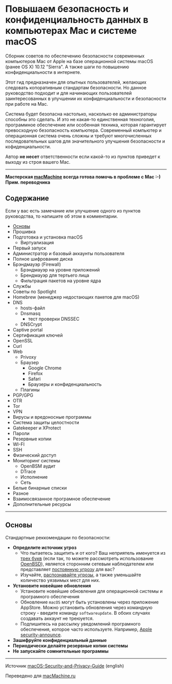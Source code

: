 # Повышаем безопасность и конфиденциальность данных в компьютерах Mac и системе macOS

Сборник советов по обеспечению безопасности современных компьютеров Mac от Apple на базе операционной системы macOS (ранее OS X) 10.12 "Sierra".
А также шаги по повышению конфиденциальности в интернете.

Этот гид предназначен для опытных пользователей, желающих следовать копоративным стандартам безопасности. Но данное руководство подходит и для начинающих пользователей заинтересованных в улучшении их конфиденциальности и безопасности при работе на Mac.

Система будет безопасна настолько, насколько ее администраторы способны это сделать. И это не какая-то единственная техноголия, программное обеспечение или особенная техника, которая гарантирует превосходную безопасность компьютера. Современный компьютер и операционная система очень сложны и требуют многочисленных последовательных шагов для значительного улучшения безопасности и кофиденциальности.

Автор **не несет** ответственности если какой-то из пунктов приведет к выходу из строя вашего Mac.
***
**Мастерская [macMachine](https://www.macmachine.ru) всегда готова помочь в проблеме с Mac :-) Прим. переводчика**

## Содержание
Если у вас есть замечание или улучшение одного из пунктов руководства, то напишите об этом в комментарии.

- [Основы](#Основы)
- Прошивка
- Подготовка и установка macOS
  - Виртуализация
- Первый запуск
- Администратор и базовый аккаунты пользователя
- Полное шифрование диска
- Брэндмауэр (Firewall)
  - Брэндмауэр на уровне приложений
  - Брендмауэр для тертьего лица
  - Фильтрация пакетов на уровне ядра
- Службы
- Советы по Spotlight
- Homebrew (менеджер недостающих пакетов для macOS)
- DNS
  - hosts-файл
  - Dnsmasq
    - тест проверки DNSSEC
  - DNSCrypt
- Captive portal
- Сертификация ключей
- OpenSSL
- Curl
- Web
  - Privoxy
  - Браузер
    - Google Chrome
    - Firefox
    - Safari
    - Браузеры и конфиденциальность
  - Плагины
- PGP/GPG
- OTR
- Tor
- VPN
- Вирусы и вредоносные программы
- Система защиты целостности
- Gatekeeper и XProtect
- Пароли
- Резервные копии
- WI-FI
- SSH
- Физический доступ
- Мониторинг системы
  - OpenBSM аудит
  - DTrace
  - Исполнение
  - Сеть
- Белые бинарные списки
- Разное
- Взаимосвязанное програмное обеспечение
- Дополнительные ресурсы
***
## Основы
Стандартные реккомендации по безопасности:
- **Определите источник угроз**
  - Что пытаетесь защитить и от кого? Ваш неприятель именуется из [трех букв](https://theintercept.com/document/2015/03/10/strawhorse-attacking-macos-ios-software-development-kit/) (если так, то можете рассмотреть использование [OpenBSD](http://www.openbsd.org/)), является сторонним сетевым наблюдателем или представляет [постоянную угрозу](https://en.wikipedia.org/wiki/Advanced_persistent_threat) для вас?
  - Изучайте, [распознавайте угрозы](https://www.usenix.org/system/files/1401_08-12_mickens.pdf), а также уменьшайте количество уязвимых мест для них.
- **Установите новейшие обновления**
  - Установите новейшие обновления для операционной системы и програмного обеспечения
  - Обновление `macOS` могут быть установлены через приложение AppStore. Можно установить обновления через командную строку - введите команду `softwareupdate`. В обоих случаях создавать аккаунт не треюуется.
  - Подпишитесь на рассылку уведомлений програмного обеспечения, которое часто используете. Например, [Apple security-announce](https://lists.apple.com/mailman/listinfo/security-announce).
- **Зашифруйте конфиденциальный данные**
- **Периодически делайте резервные копии системы**
- **Не запускайте сомнительные программы**
***
Источник [macOS-Security-and-Privacy-Guide](https://github.com/drduh/macOS-Security-and-Privacy-Guide/blob/master/README.md) (english)

Переведено для [macMachine.ru](https://www.macmachine.ru/blog/povyshaem_bezopasnost_i_konfidencialnost_dannyh_v_kompyuterah_mac_i_sisteme_macos.html)
